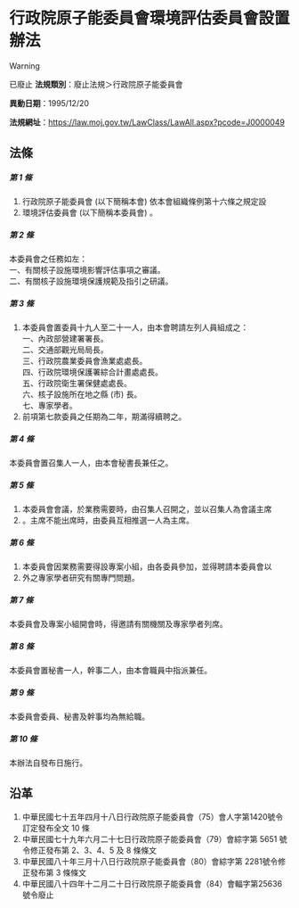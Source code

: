 # 行政院原子能委員會環境評估委員會設置辦法


> [!WARNING]
> 已廢止
**法規類別**：廢止法規＞行政院原子能委員會

**異動日期**：1995/12/20  

**法規網址**：https://law.moj.gov.tw/LawClass/LawAll.aspx?pcode=J0000049



## 法條
##### 第 1 條
1. 行政院原子能委員會 (以下簡稱本會) 依本會組織條例第十六條之規定設
1. 環境評估委員會 (以下簡稱本委員會) 。

##### 第 2 條
本委員會之任務如左：  
一、有關核子設施環境影響評估事項之審議。  
二、有關核子設施環境保護規範及指引之研議。

##### 第 3 條
1. 本委員會置委員十九人至二十一人，由本會聘請左列人員組成之：  
一、內政部營建署署長。  
二、交通部觀光局局長。  
三、行政院農業委員會漁業處處長。  
四、行政院環境保護署綜合計畫處處長。  
五、行政院衛生署保健處處長。  
六、核子設施所在地之縣 (市) 長。  
七、專家學者。
1. 前項第七款委員之任期為二年，期滿得續聘之。

##### 第 4 條
本委員會置召集人一人，由本會秘書長兼任之。

##### 第 5 條
1. 本委員會會議，於業務需要時，由召集人召開之，並以召集人為會議主席
1. 。主席不能出席時，由委員互相推選一人為主席。

##### 第 6 條
1. 本委員會因業務需要得設專案小組，由各委員參加，並得聘請本委員會以
1. 外之專家學者研究有關專門問題。

##### 第 7 條
本委員會及專案小組開會時，得邀請有關機關及專家學者列席。

##### 第 8 條
本委員會置秘書一人，幹事二人，由本會職員中指派兼任。

##### 第 9 條
本委員會委員、秘書及幹事均為無給職。

##### 第 10 條
本辦法自發布日施行。

## 沿革
1. 中華民國七十五年四月十八日行政院原子能委員會（75）會人字第1420號令訂定發布全文 10 條
1. 中華民國七十九年六月二十七日行政院原子能委員會（79）會綜字第 5651 號令修正發布第 2、3、4、5 及 8  條條文
1. 中華民國八十年三月十八日行政院原子能委員會（80）會綜字第 2281號令修正發布第 3  條條文
1. 中華民國八十四年十二月二十日行政院原子能委員會（84）會輻字第25636 號令廢止
